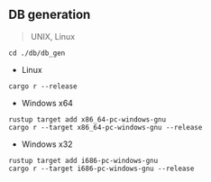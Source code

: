 ## DB generation

> UNIX, Linux

```
cd ./db/db_gen
```

- Linux

```
cargo r --release
```

- Windows x64

```
rustup target add x86_64-pc-windows-gnu
cargo r --target x86_64-pc-windows-gnu --release
```

- Windows x32

```
rustup target add i686-pc-windows-gnu
cargo r --target i686-pc-windows-gnu --release
```
